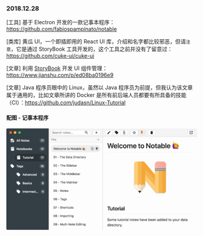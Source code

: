 ### 2018.12.28

[工具] 基于 Electron 开发的一款记事本程序：<https://github.com/fabiospampinato/notable>

[类库] 黄瓜 UI，一个即插即用的 React UI 库，介绍和名字都比较邪恶，但请`注意`，它是通过 StoryBook 工具开发的，这个工具之前并没有了留意过：<https://github.com/cuke-ui/cuke-ui>

[文章] 利用 [StoryBook](https://storybook.js.org/basics/slow-start-guide/) 开发 UI 组件管理：<https://www.jianshu.com/p/ed08ba0196e9>

[文章] Java 程序员眼中的 Linux，虽然以 Java 程序员为前提，但我认为该文章属于通用的，比如文章所讲的 Docker 是所有前后端人员都要有所具备的技能（CI）：https://github.com/judasn/Linux-Tutorial

#### 配图 - 记事本程序
![记事本程序](https://raw.githubusercontent.com/fabiospampinato/notable/master/resources/demo/main.png)

